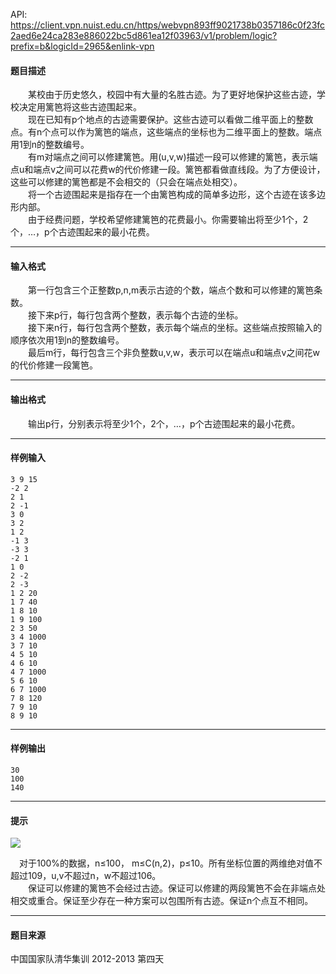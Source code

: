 API: https://client.vpn.nuist.edu.cn/https/webvpn893ff9021738b0357186c0f23fc2aed6e24ca283e886022bc5d861ea12f03963/v1/problem/logic?prefix=b&logicId=2965&enlink-vpn

#### 题目描述

　　某校由于历史悠久，校园中有大量的名胜古迹。为了更好地保护这些古迹，学校决定用篱笆将这些古迹围起来。  
　　现在已知有p个地点的古迹需要保护。这些古迹可以看做二维平面上的整数点。有n个点可以作为篱笆的端点，这些端点的坐标也为二维平面上的整数。端点用1到n的整数编号。  
　　有m对端点之间可以修建篱笆。用(u,v,w)描述一段可以修建的篱笆，表示端点u和端点v之间可以花费w的代价修建一段。篱笆都看做直线段。为了方便设计，这些可以修建的篱笆都是不会相交的（只会在端点处相交）。  
　　将一个古迹围起来是指存在一个由篱笆构成的简单多边形，这个古迹在该多边形内部。  
　　由于经费问题，学校希望修建篱笆的花费最小。你需要输出将至少1个，2个，…，p个古迹围起来的最小花费。  

---

#### 输入格式

　　第一行包含三个正整数p,n,m表示古迹的个数，端点个数和可以修建的篱笆条数。  
　　接下来p行，每行包含两个整数，表示每个古迹的坐标。  
　　接下来n行，每行包含两个整数，表示每个端点的坐标。这些端点按照输入的顺序依次用1到n的整数编号。  
　　最后m行，每行包含三个非负整数u,v,w，表示可以在端点u和端点v之间花w的代价修建一段篱笆。  

---

#### 输出格式

　　输出p行，分别表示将至少1个，2个，…，p个古迹围起来的最小花费。  

---

#### 样例输入
```
3 9 15
-2 2
2 1
2 -1
3 0
3 2
1 2
-1 3
-3 3
-2 1
1 0
2 -2
2 -3
1 2 20
1 7 40
1 8 10
1 9 100
2 3 50
3 4 1000
3 7 10
4 5 10
4 6 10
4 7 1000
5 6 10
6 7 1000
7 8 120
7 9 10
8 9 10

```

---

#### 样例输出
```
30
100
140
```

---

#### 提示

![](../file/2965_0.jpg)

　对于100%的数据，n≤100， m≤C(n,2)，p≤10。所有坐标位置的两维绝对值不超过109，u,v不超过n，w不超过106。  
　　保证可以修建的篱笆不会经过古迹。保证可以修建的两段篱笆不会在非端点处相交或重合。保证至少存在一种方案可以包围所有古迹。保证n个点互不相同。

---

#### 题目来源

中国国家队清华集训 2012-2013 第四天
